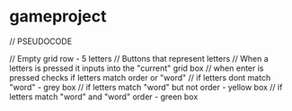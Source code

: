 # gameproject




// PSEUDOCODE


// Empty grid row - 5 letters
// Buttons that represent letters
// When a letters is pressed it inputs into the "current" grid box
// when enter is pressed checks if letters match order or "word"
// if letters dont match "word" - grey box
// if letters match "word" but not order - yellow box
// if letters match "word" and "word" order - green box